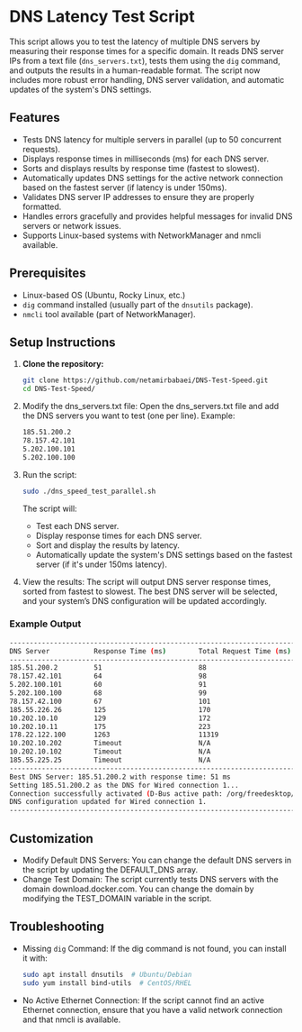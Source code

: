 # DNS Latency Test Script

This script allows you to test the latency of multiple DNS servers by measuring their response times for a specific domain. It reads DNS server IPs from a text file (`dns_servers.txt`), tests them using the `dig` command, and outputs the results in a human-readable format. The script now includes more robust error handling, DNS server validation, and automatic updates of the system's DNS settings.


## Features

- Tests DNS latency for multiple servers in parallel (up to 50 concurrent requests).
- Displays response times in milliseconds (ms) for each DNS server.
- Sorts and displays results by response time (fastest to slowest).
- Automatically updates DNS settings for the active network connection based on the fastest server (if latency is under 150ms).
- Validates DNS server IP addresses to ensure they are properly formatted.
- Handles errors gracefully and provides helpful messages for invalid DNS servers or network issues.
- Supports Linux-based systems with NetworkManager and nmcli available.


## Prerequisites

- Linux-based OS (Ubuntu, Rocky Linux, etc.)
- `dig` command installed (usually part of the `dnsutils` package).
- `nmcli` tool available (part of NetworkManager).

## Setup Instructions

1. **Clone the repository:**
   ```bash
   git clone https://github.com/netamirbabaei/DNS-Test-Speed.git
   cd DNS-Test-Speed/
   ```
   
2. Modify the dns_servers.txt file: Open the dns_servers.txt file and add the DNS servers you want to test (one per line). Example:
   ```bash
   185.51.200.2
   78.157.42.101
   5.202.100.101
   5.202.100.100
   ```
  
3. Run the script:
   ```bash
   sudo ./dns_speed_test_parallel.sh
   ```
   
   The script will:
   - Test each DNS server.
   - Display response times for each DNS server.
   - Sort and display the results by latency.
   - Automatically update the system's DNS settings based on the fastest server (if it's under 150ms latency).

4. View the results:
   The script will output DNS server response times, sorted from fastest to slowest. The best DNS server will be selected, and your system’s DNS configuration will be updated accordingly.

### Example Output
   ```bash
   ---------------------------------------------------------------------------------
   DNS Server           Response Time (ms)        Total Request Time (ms)
   ---------------------------------------------------------------------------------
   185.51.200.2         51                        88                  
   78.157.42.101        64                        98                  
   5.202.100.101        60                        91                  
   5.202.100.100        68                        99                  
   78.157.42.100        67                        101                 
   185.55.226.26        125                       170                 
   10.202.10.10         129                       172                 
   10.202.10.11         175                       223                 
   178.22.122.100       1263                      11319               
   10.202.10.202        Timeout                   N/A                 
   10.202.10.102        Timeout                   N/A                 
   185.55.225.25        Timeout                   N/A                 
   ---------------------------------------------------------------------------------
   Best DNS Server: 185.51.200.2 with response time: 51 ms
   Setting 185.51.200.2 as the DNS for Wired connection 1...
   Connection successfully activated (D-Bus active path: /org/freedesktop/NetworkManager/ActiveConnection/29)
   DNS configuration updated for Wired connection 1.
   ---------------------------------------------------------------------------------
   ```
## Customization

- Modify Default DNS Servers: You can change the default DNS servers in the script by updating the DEFAULT_DNS array.
- Change Test Domain: The script currently tests DNS servers with the domain download.docker.com. You can change the domain by modifying the TEST_DOMAIN variable in the script.

## Troubleshooting

- Missing `dig` Command: If the dig command is not found, you can install it with:

  ```bash
  sudo apt install dnsutils  # Ubuntu/Debian
  sudo yum install bind-utils  # CentOS/RHEL
  ```
  
- No Active Ethernet Connection: If the script cannot find an active Ethernet connection, ensure that you have a valid network connection and that nmcli is available.


